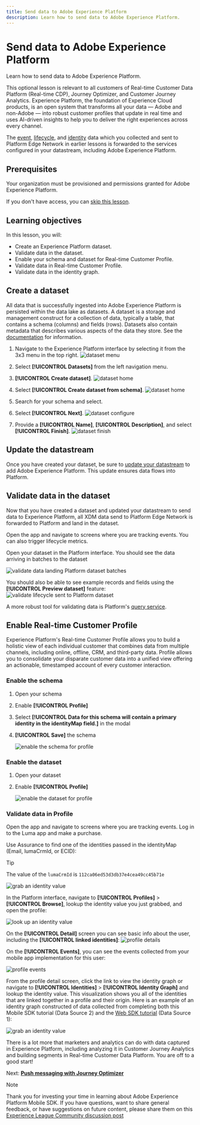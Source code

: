 ```yaml
---
title: Send data to Adobe Experience Platform
description: Learn how to send data to Adobe Experience Platform.
---
```

# Send data to Adobe Experience Platform

Learn how to send data to Adobe Experience Platform.

This optional lesson is relevant to all customers of Real-time Customer Data Platform (Real-time CDP), Journey Optimizer, and Customer Journey Analytics. Experience Platform, the foundation of Experience Cloud products, is an open system that transforms all your data — Adobe and non-Adobe — into robust customer profiles that update in real time and uses AI-driven insights to help you to deliver the right experiences across every channel.

The [event](events.md), [lifecycle](lifecycle-data.md), and [identity](identity.md) data which you collected and sent to Platform Edge Network in earlier lessons is forwarded to the services configured in your datastream, including Adobe Experience Platform.


## Prerequisites

Your organization must be provisioned and permissions granted for Adobe Experience Platform.

If you don't have access, you can [skip this lesson](install-sdks.md).

## Learning objectives

In this lesson, you will:

* Create an Experience Platform dataset.
* Validate data in the dataset.
* Enable your schema and dataset for Real-time Customer Profile.
* Validate data in Real-time Customer Profile.
* Validate data in the identity graph.


## Create a dataset

All data that is successfully ingested into Adobe Experience Platform is persisted within the data lake as datasets. A dataset is a storage and management construct for a collection of data, typically a table, that contains a schema (columns) and fields (rows). Datasets also contain metadata that describes various aspects of the data they store. See the [documentation](https://experienceleague.adobe.com/docs/experience-platform/catalog/datasets/overview.html) for information.

1. Navigate to the Experience Platform interface by selecting it from the 3x3 menu in the top right.
![dataset menu](assets/mobile-dataset-menu.png)

1. Select **[!UICONTROL Datasets]** from the left navigation menu.

1. **[!UICONTROL Create dataset]**.
![dataset home](assets/mobile-dataset-home.png)

1. Select **[!UICONTROL Create dataset from schema]**.
![dataset home](assets/mobile-dataset-create.png)

1. Search for your schema and select.

1. Select **[!UICONTROL Next]**.
![dataset configure](assets/mobile-dataset-configure.png)

1. Provide a **[!UICONTROL Name]**, **[!UICONTROL Description]**, and select **[!UICONTROL Finish]**.
![dataset finish](assets/mobile-dataset-finish.png)

## Update the datastream

Once you have created your dataset, be sure to [update your datastream](create-datastream.md) to add Adobe Experience Platform. This update ensures data flows into Platform. 

## Validate data in the dataset

Now that you have created a dataset and updated your datastream to send data to Experience Platform, all XDM data send to Platform Edge Network is forwarded to Platform and land in the dataset.

Open the app and navigate to screens where you are tracking events. You can also trigger lifecycle metrics.

Open your dataset in the Platform interface. You should see the data arriving in batches to the dataset

![validate data landing Platform dataset batches](assets/mobile-platform-dataset-batches.png)

You should also be able to see example records and fields using the **[!UICONTROL Preview dataset]** feature:
![validate lifecycle sent to Platform dataset](assets/mobile-lifecycle-platform-dataset.png)

A more robust tool for validating data is Platform's [query service](https://experienceleague.adobe.com/docs/platform-learn/tutorials/queries/explore-data.html).

## Enable Real-time Customer Profile

Experience Platform's Real-time Customer Profile allows you to build a holistic view of each individual customer that combines data from multiple channels, including online, offline, CRM, and third-party data. Profile allows you to consolidate your disparate customer data into a unified view offering an actionable, timestamped account of every customer interaction.

### Enable the schema

1. Open your schema
1. Enable **[!UICONTROL Profile]**
1. Select **[!UICONTROL Data for this schema will contain a primary identity in the identityMap field.]** in the modal
1. **[!UICONTROL Save]** the schema

    ![enable the schema for profile](assets/mobile-platform-profile-schema.png)

### Enable the dataset

1. Open your dataset
1. Enable **[!UICONTROL Profile]**

    ![enable the dataset for profile](assets/mobile-platform-profile-dataset.png)

### Validate data in Profile

Open the app and navigate to screens where you are tracking events. Log in to the Luma app and make a purchase.

Use Assurance to find one of the identities passed in the identityMap (Email, lumaCrmId, or ECID):

>[!TIP]
>
>   The value of the `lumaCrmId` is `112ca06ed53d3db37e4cea49cc45b71e`

    
![grab an identity value](assets/mobile-platform-identity.png)

In the Platform interface, navigate to **[!UICONTROL Profiles]** > **[!UICONTROL Browse]**, lookup the identity value you just grabbed, and open the profile:

![look up an identity value](assets/mobile-platform-profile-lookup.png)

On the **[!UICONTROL Detail]** screen you can see basic info about the user, including the **[!UICONTROL **linked identities**]**:
![profile details](assets/mobile-platform-profile-details.png)

On the **[!UICONTROL Events]**, you can see the events collected from your mobile app implementation for this user:

![profile events](assets/mobile-platform-profile-events.png)


From the profile detail screen, click the link to view the identity graph or navigate to **[!UICONTROL Identities]** > **[!UICONTROL Identity Graph]** and lookup the identity value. This visualization shows you all of the identities that are linked together in a profile and their origin. Here is an example of an identity graph constructed of data collected from completing both this Mobile SDK tutorial (Data Source 2) and the [Web SDK tutorial](https://experienceleague.adobe.com/docs/platform-learn/implement-web-sdk/overview.html) (Data Source 1):

![grab an identity value](assets/mobile-platform-profile-identitygraph.png)

There is a lot more that marketers and analytics can do with data captured in Experience Platform, including analyzing it in Customer Journey Analytics and building segments in Real-time Customer Data Platform. You are off to a good start!

Next: **[Push messaging with Journey Optimizer](journey-optimizer-push.md)**


>[!NOTE]
>
>Thank you for investing your time in learning about Adobe Experience Platform Mobile SDK. If you have questions, want to share general feedback, or have suggestions on future content, please share them on this [Experience League Community discussion post](https://experienceleaguecommunities.adobe.com/t5/adobe-experience-platform-launch/tutorial-discussion-implement-adobe-experience-cloud-in-mobile/td-p/443796)